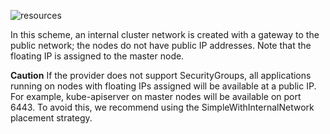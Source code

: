 ![resources](https://docs.google.com/drawings/d/e/2PACX-1vSTIcQnxcwHsgANqHE5Ry_ZcetYX2lTFdDjd3Kip5cteSbUxwRjR3NigwQzyTMDGX10_Avr_mizOB5o/pub?w=960&h=720)
<!--- Исходник: https://docs.google.com/drawings/d/1hjmDn2aJj3ru3kBR6Jd6MAW3NWJZMNkend_K43cMN0w/edit --->

In this scheme, an internal cluster network is created with a gateway to the public network; the nodes do not have public IP addresses. Note that the floating IP is assigned to the master node.

**Caution**
If the provider does not support SecurityGroups, all applications running on nodes with floating IPs assigned will be available at a public IP. For example, kube-apiserver on master nodes will be available on port 6443. To avoid this, we recommend using the SimpleWithInternalNetwork placement strategy.
